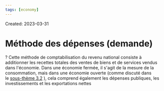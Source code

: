 ```yaml
---
tags: [economy] 
---
```

Created: 2023-03-31

# Méthode des dépenses (demande)
?
Cette méthode de comptabilisation du revenu national consiste à additionner les recettes totales des ventes de biens et de services vendus dans l'économie. Dans une économie fermée, il s'agit de la mesure de la consommation, mais dans une économie ouverte (comme discuté dans le [sous-thème 3.2](https://app.kognity.com/study/app/1ere-ib/sid-186-cid-189786/book/the-big-picture-id-30486/) ), cela comprend également les dépenses publiques, les investissements et les exportations nettes